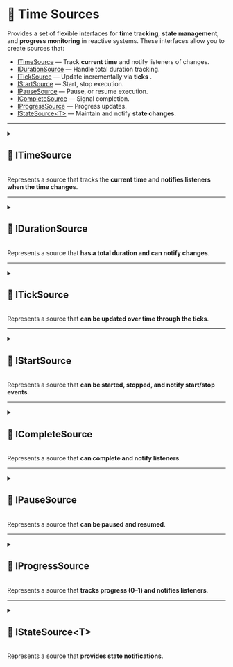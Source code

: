 # 🧩 Time Sources

Provides a set of flexible interfaces for **time tracking**, **state management**, and **progress monitoring** in
reactive systems. These interfaces allow you to create sources that:

- [ITimeSource](#itimesource) — Track **current time**  and notify listeners of changes.
- [IDurationSource](#durationsource) — Handle total duration tracking.
- [ITickSource](#iticksource) — Update incrementally via **ticks** .
- [IStartSource](#istartsource) — Start, stop execution.
- [IPauseSource](#ipausesource) — Pause, or resume execution.
- [ICompleteSource](#icompletesource) — Signal completion.
- [IProgressSource](#iprogresssource) — Progress updates.
- [IStateSource&lt;T&gt;](#istatesource) — Maintain and notify **state changes**.

---

<details>
  <summary>
    <h2 id="itimesource">🧩 ITimeSource</h2>
    <br> Represents a source that tracks the <b>current time</b> and <b>notifies listeners when the time changes</b>.
  </summary>

```csharp
public interface ITimeSource
```

---

### ⚡ Events

#### `OnTimeChanged`

```csharp
public event Action<float> OnTimeChanged;
```

- **Description:** Raised whenever the current time changes.
- **Parameters:** `float` — the new current time in seconds.

---

### 🏹 Methods

#### `GetTime()`

```csharp
public float GetTime();
```

- **Description:** Gets the current time from the source.
- **Returns:** `float` — current time in seconds.

#### `SetTime(float)`

```csharp
public void SetTime(float time);
```

- **Description:** Sets the current time.
- **Parameter:** `time` — The new time to set, expected to be in the range `0` to the duration of the source.

#### `ResetTime()`

```csharp
public void ResetTime();  
```

- **Description:** Resets the time source to its initial state.
- **Remarks:** After resetting, the current time will be the initial time, and any listeners may be notified via
  `OnTimeChanged`.

</details>

---

<details>
  <summary>
    <h2 id="idurationsource">🧩 IDurationSource</h2>
    <br> Represents a source that <b>has a total duration and can notify changes</b>.
  </summary>

```csharp
public interface IDurationSource
```

---

### ⚡ Events

#### `OnDurationChanged`

```csharp
public event Action<float> OnDurationChanged;
```

- **Description:** Invoked when the duration value changes.

---

### 🏹 Methods

#### `GetDuration()`

```csharp
public float GetDuration();  
```

- **Description:** Gets the total duration.
- **Returns:** The duration in seconds.

#### `SetDuration(float)`

```csharp
public void SetDuration(float duration);  
```

- **Description:** Sets the total duration.
- **Parameter:** `duration` — The new duration value in seconds.

</details>

---

<details>
  <summary>
    <h2 id="iticksource">🧩 ITickSource</h2>
    <br> Represents a source that <b>can be updated over time through the ticks</b>.
  </summary>

```csharp
public interface ITickSource
```

---

### 🏹 Methods

#### `Tick(float)`

```csharp
public void Tick(float deltaTime);  
```

- **Description:** Updates the source by a specified time increment.
- **Parameter:** `deltaTime` — The amount of time (in seconds) to advance the source.
- **Remarks:** This method is typically called repeatedly (e.g., once per frame) to progress time-dependent systems.

</details>

---

<details>
  <summary>
    <h2 id="istartsource">🧩 IStartSource</h2>
    <br> Represents a source that <b>can be started, stopped, and notify start/stop events</b>.
  </summary>

```csharp
public interface IStartSource
```

---

### ⚡ Events

#### `OnStarted`

```csharp
public event Action OnStarted;  
```

- **Description:** Raised when the source starts.

#### `OnStopped`

```csharp
public event Action OnStopped;  
```

- **Description:** Raised when the source stops.

---

### 🏹 Methods

#### `IsIdle()`

```csharp
public bool IsIdle();  
```

- **Description:** Returns `true` if the source has not started yet.

#### `IsStarted()`

```csharp
public bool IsStarted();  
```

- **Description:** Returns `true` if the source is running.

#### `Start(float)`

```csharp
public void Start(float time);  
```

- **Description:** Starts the source from a specific time.
- **Parameter:** `time` — Time (in seconds) to start from.

#### `Start()`

```csharp
public void Start();  
```

- **Description:** Starts the source from the default start time.

#### `Stop()`

```csharp
public void Stop();  
```

- **Description:** Stops the source and resets its time.

</details>

---

<details>
  <summary>
    <h2 id="icompletesource">🧩 ICompleteSource</h2>
    <br> Represents a source that <b>can complete and notify listeners</b>.
  </summary>

```csharp
public interface ICompleteSource
```

---

### ⚡ Events

#### `OnCompleted`

```csharp
public event Action OnCompleted;  
```

- **Description:** Invoked when the source has completed.

---

### 🏹 Methods

#### `IsCompleted()`

```csharp
public bool IsCompleted();  
```

- **Description:** Returns whether the source has completed.
- **Returns:** `true` if completed; otherwise `false`.

</details>

---

<details>
  <summary>
    <h2 id="ipausesource">🧩 IPauseSource</h2>
    <br> Represents a source that <b>can be paused and resumed</b>.
  </summary>

```csharp
public interface IPauseSource
```

---

### ⚡ Events

#### `OnPaused`

```csharp
public event Action OnPaused;  
```

- **Description:** Raised when the source is paused.

#### `OnResumed`

```csharp
public event Action OnResumed;  
```

- **Description:** Raised when the source is resumed.

---

### 🏹 Methods

#### `IsPaused()`

```csharp
public bool IsPaused();  
```

- **Description:** Returns true if the source is paused.
- **Returns:** `true` if paused; otherwise `false`.

#### `Pause()`

```csharp
public void Pause();  
```

- **Description:** Pauses the source.

#### `Resume()`

```csharp
public void Resume();  
```

- **Description:** Resumes the source.

</details>

---

<details>
  <summary>
    <h2 id="iprogresssource">🧩 IProgressSource</h2>
    <br> Represents a source that <b>tracks progress (0–1) and notifies listeners</b>.
  </summary>

```csharp
public interface IProgressSource
```

---

### ⚡ Events

#### `OnProgressChanged`

```csharp
public event Action<float> OnProgressChanged;  
```

- **Description:** Raised when the progress changes.

---

### 🏹 Methods

#### `GetProgress()`

```csharp
public float GetProgress();  
```

- **Description:** Gets the current progress.
- **Returns:** Normalized progress (0–1).

#### `SetProgress(float)`

```csharp
public void SetProgress(float progress);  
```

- **Description:** Sets the current progress.
- **Parameter:** `progress` — Progress value (0–1).

</details>

---

<details>
  <summary>
    <h2 id="istatesource">🧩 IStateSource&lt;T&gt;</h2>
    <br> Represents a source that <b>provides state notifications</b>.
  </summary>

- **Type Parameter:** `T` — Enum type representing the state.

```csharp
public interface IStateSource<T>
```

--- 

### ⚡ Events

#### `OnStateChanged`

```csharp
public event Action<T> OnStateChanged;  
```

- **Description:** Raised when the state changes.

---

### 🏹 Methods

#### `GetState()`

```csharp
public T GetState();  
```

- **Description:** Gets the current internal state.
- **Returns:** The current state of type `T`.

</details>